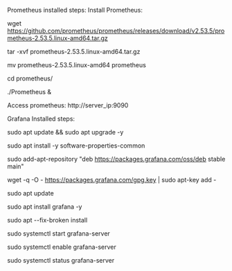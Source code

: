 Prometheus installed steps: 
Install Prometheus:

wget https://github.com/prometheus/prometheus/releases/download/v2.53.5/prometheus-2.53.5.linux-amd64.tar.gz

tar -xvf prometheus-2.53.5.linux-amd64.tar.gz

mv prometheus-2.53.5.linux-amd64 prometheus

cd prometheus/

./Prometheus &

Access prometheus: http://server_ip:9090

Grafana Installed steps:

sudo apt update && sudo apt upgrade -y

sudo apt install -y software-properties-common

sudo add-apt-repository "deb https://packages.grafana.com/oss/deb stable main"

wget -q -O - https://packages.grafana.com/gpg.key | sudo apt-key add -

sudo apt update

sudo apt install grafana -y

sudo apt --fix-broken install

sudo systemctl start grafana-server

sudo systemctl enable grafana-server

sudo systemctl status grafana-server
